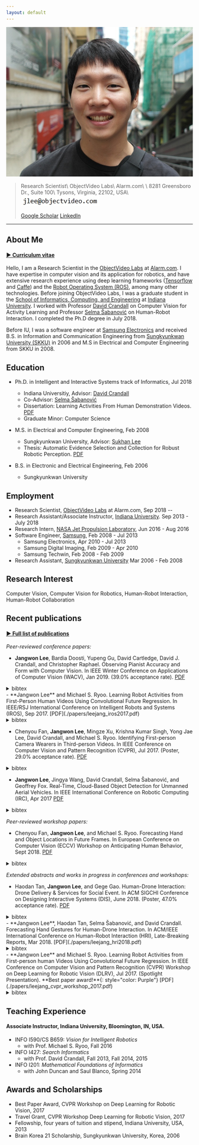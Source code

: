 ```yaml
---
layout: default
---
```



<img class="profile-picture" src="Jangwon_Lee.jpg">

> Research Scientist\\
> ObjectVideo Labs\\
> Alarm.com\\
> \\
> 8281 Greensboro Dr., Suite 100\\
> Tysons, Virginia, 22102, USA\\
> [<img class="email-picture" src="jangwon_lee_email_address.jpg">](mailto:jlee@objectvideo.com)
>
> [Google Scholar](https://scholar.google.com/citations?user=ZR5WOkoAAAAJ&hl=en)
> [LinkedIn](https://www.linkedin.com/in/jangwon-lee-839a80a2)

--------------------------

## About Me
#### [&#9654; Curriculum vitae](./Jangwon_Lee_CV.pdf)


Hello, I am a Research Scientist in the [ObjectVideo Labs](https://objectvideolabs.com/) at [Alarm.com](https://www.alarm.com/).
I have expertise in computer vision and its application for robotics,
and have extensive research experience using deep learning frameworks ([Tensorflow](http://www.tensorflow.org/)
and [Caffe](http://caffe.berkeleyvision.org/)) and the [Robot Operating System (ROS)](http://www.ros.org/),
among many other technologies.
Before joining ObjectVideo Labs,
I was a graduate student in the [School of Informatics, Computing, and Engineering](http://www.sice.indiana.edu/)
at [Indiana University](http://www.indiana.edu/).
I worked with Professor [David Crandall](http://www.cs.indiana.edu/~djcran/)
on Computer Vision for Activity Learning
and Professor [Selma &#352;abanovi&#263;](http://homes.soic.indiana.edu/selmas/)
on Human-Robot Interaction.
I completed the Ph.D degree in July 2018.

Before IU, I was a software engineer at [Samsung Electronics](https://www.samsung.com/)
and received B.S. in Information and Communication Engineering from [Sungkyunkwan University (SKKU)](https://www.skku.edu)
in 2006 and M.S in Electrical and Computer Engineering from SKKU in 2008.

## Education
- Ph.D. in Intelligent and Interactive Systems track of Informatics, Jul 2018
  - Indiana Universitiy, Advisor: [David Crandall](http://www.cs.indiana.edu/~djcran/)
  - Co-Advisor: [Selma &#352;abanovi&#263;](http://homes.soic.indiana.edu/selmas/)
  - Dissertation: Learning Activities From Human Demonstration Videos. [PDF](./papers/leejang_phd_thesis.pdf)
  - Graduate Minor: Computer Science

- M.S. in Electrical and Computer Engineering, Feb 2008
  - Sungkyunkwan University, Advisor: [Sukhan Lee](http://isri.skku.ac.kr/)
  - Thesis: Automatic Evidence Selection and Collection for Robust Robotic Perception. [PDF](./papers/leejang_ms_thesis.pdf)

- B.S. in Electronic and Electrical Engineering, Feb 2006
  - Sungkyunkwan University

## Employment
- Research Scientist, [ObjectVideo Labs](https://objectvideolabs.com/) at Alarm.com, Sep 2018 --
- Research Assistant/Associate Instructor, [Indiana University](http://www.indiana.edu/). Sep 2013 - July 2018
- Research Intern, [NASA Jet Propulsion Laboratory](https://www.jpl.nasa.gov/), Jun 2016 - Aug 2016
- Software Engineer, [Samsung](https://www.samsung.com/us/), Feb 2008 - Jul 2013
  - Samsung Electronics, Apr 2010 - Jul 2013
  - Samsung Digital Imaging, Feb 2009 - Apr 2010
  - Samsung Techwin, Feb 2008 - Feb 2009
- Research Assistant, [Sungkyunkwan University](https://www.skku.edu) Mar 2006 - Feb 2008

## Research Interest
Computer Vision, Computer Vision for Robotics, Human-Robot Interaction, Human-Robot Collaboration

## Recent publications
#### [&#9654; Full list of publications](./publications.html)

*Peer-reviewed conference papers:*
- **Jangwon Lee**, Bardia Doosti, Yupeng Gu, David Cartledge, David J. Crandall, and Christopher Raphael.
Observing Pianist Accuracy and Form with Computer Vision.
In IEEE Winter Conference on Applications of Computer Vision (WACV),
Jan 2019.
(39.0% acceptance rate).
[PDF](./papers/leejang_wacv2019.pdf)
<details style="display:inline">
<summary>bibtex</summary>
<div markdown="1">
>
~~~~~~
@inproceedings{piano2019wacv, 
    title = {Observing Pianist Accuracy and Form with Computer Vision},
    author = {Jangwon Lee and Bardia Doosti and Yupeng Gu and David Cartledge and David J. Crandall and Christopher Raphael},
    booktitle = {IEEE Winter Conference on Applications of Computer Vision (WACV)},
    year = {2019}
}
~~~~~~
</div>
</details>
- **Jangwon Lee** and Michael S. Ryoo.
Learning Robot Activities from First-Person Human Videos
Using Convolutional Future Regression.
In IEEE/RSJ International Conference on Intelligent Robots and Systems (IROS),
Sep 2017.
[PDF](./papers/leejang_iros2017.pdf)
<details style="display:inline">
<summary>bibtex</summary>
<div markdown="1">
>
~~~~~~
 @inproceedings{leejang_iros2017, 
    title = {Learning Robot Activities from First-Person Human Videos Using Convolutional Future Regression},
    author = {Jangwon Lee and Michael S. Ryoo},
    booktitle = {IEEE/RSJ International Conference on Intelligent Robots and Systems (IROS)},
    year = {2017}
}
~~~~~~
</div>
</details>

- Chenyou Fan, **Jangwon Lee**, Mingze Xu, Krishna Kumar Singh, Yong Jae Lee, David Crandall, and Michael S. Ryoo.
Identifying First-person Camera Wearers in Third-person Videos.
In IEEE Conference on Computer Vision and Pattern Recognition (CVPR), Jul 2017.
(Poster, 29.0% acceptance rate).
[PDF](./papers/firstthird2017cvpr.pdf)
<details style="display:inline">
<summary>bibtex</summary>
<div markdown="1">
>
~~~~~~
@inproceedings{firstthird2017cvpr, 
    title = {Identifying first-person camera wearers in third-person videos},
    author = {Chenyou Fan and Jangwon Lee and Mingze Xu and Krishna Kumar Singh and Yong Jae Lee and David J. Crandall and Michael S. Ryoo},
    booktitle = {IEEE Conference on Computer Vision and Pattern Recognition (CVPR)},
    year = {2017}
}
~~~~~~
</div>
</details>

- **Jangwon Lee**, Jingya Wang, David Crandall, Selma &#352;abanovi&#263;, and Geoffrey Fox. 
Real-Time, Cloud-Based Object Detection for Unmanned Aerial Vehicles.
In IEEE International Conference on Robotic Computing (IRC), Apr 2017
[PDF](./papers/leejang_irc2017.pdf)
<details style="display:inline">
<summary>bibtex</summary>
<div markdown="1">
>
~~~~~~
@inproceedings{lee2017real,
  title={Real-Time, Cloud-Based Object Detection for Unmanned Aerial Vehicles},
  author={Lee, Jangwon and Wang, Jingya and Crandall, David and {\v{S}}abanovi{\'c}, Selma and Fox, Geoffrey},
  booktitle={IEEE International Conference on Robotic Computing (IRC)},
  year={2017}
}
~~~~~~
</div>
</details>

*Peer-reviewed workshop papers:*
- Chenyou Fan, **Jangwon Lee**, and Michael S. Ryoo.
Forecasting Hand and Object Locations in Future Frames.
In European Conference on Computer Vision (ECCV) Workshop on Anticipating Human Behavior, Sept 2018.
[PDF](./papers/fan_eccv2018.pdf)
<details style="display:inline">
<summary>bibtex</summary>
<div markdown="1">
>
~~~~~~
@inproceedings{fan2017forecasting,
  title={Forecasting hand and object locations in future frames},
  author={Fan, Chenyou and Lee, Jangwon and Ryoo, Michael S},
  booktitle={European Conference on Computer Vision (ECCV) Workshop on Anticipating Human Behavior},
  year={2018}
}
~~~~~~
</div>
</details>

*Extended abstracts and works in progress in conferences and workshops:*
- Haodan Tan, **Jangwon Lee**, and Gege Gao.
Human-Drone Interaction: Drone Delivery & Services for Social Event.
In ACM SIGCHI Conference on Designing Interactive Systems (DIS), June 2018. 
(Poster, 47.0% acceptance rate).
[PDF](./papers/tan_dis2018.pdf)
<details style="display:inline">
<summary>bibtex</summary>
<div markdown="1">
>
~~~~~~
@inproceedings{tan2018human,
  title={Human-Drone Interaction: Drone Delivery \& Services for Social Events},
  author={Tan, Haodan and Lee, Jangwon and Gao, Gege},
  booktitle={ACM SIGCHI Conference on Designing Interactive Systems (DIS)},
  year={2018}
}
~~~~~~
</div>
</details>
- **Jangwon Lee**, Haodan Tan, Selma Šabanović, and David Crandall.
Forecasting Hand Gestures for Human-Drone Interaction.
In ACM/IEEE International Conference on Human-Robot Interaction (HRI), Late-Breaking Reports, Mar 2018.
[PDF](./papers/leejang_hri2018.pdf)
<details style="display:inline">
<summary>bibtex</summary>
<div markdown="1">
>
~~~~~~
@inproceedings{lee2018forecasting,
  title={Forecasting Hand Gestures for Human-Drone Interaction},
  author={Lee, Jangwon and Tan, Haodan and Crandall, David and {\v{S}}abanovi{\'c}, Selma},
  booktitle={ACM/IEEE International Conference on Human-Robot Interaction (HRI)},
  year={2018}
}
~~~~~~
</div>
</details>
- **Jangwon Lee** and Michael S. Ryoo.
Learning Robot Activities from First-person human Videos Using Convolutional Future Regression.
In IEEE Conference on Computer Vision and Pattern Recognition (CVPR)
Workshop on Deep Learning for Robotic Vision (DLRV), Jul 2017.
(Spotlight Presentation). **Best paper award!**{: style="color: Purple"}
[PDF](./papers/leejang_cvpr_workshop_2017.pdf)
<details style="display:inline">
<summary>bibtex</summary>
<div markdown="1">
>
~~~~~~
@InProceedings{Lee_2017_CVPR_Workshops,
author = {Jangwon Lee and Michael S. Ryoo},
title = {Learning Robot Activities From First-Person Human Videos Using Convolutional Future Regression},
booktitle = {The IEEE Conference on Computer Vision and Pattern Recognition (CVPR) Workshops},
year = {2017}
}
~~~~~~
</div>
</details>

<script type="text/javascript">
  function myJsFunc() {
  var answer = confirm ("Please click on OK to continue.")
  if (answer)
  window.location="#";
  }
</script>

## Teaching Experience

#### Associate Instructor, Indiana University, Bloomington, IN, USA.
- INFO I590/CS B659: *Vision for Intelligent Robotics*
  - with Prof. Michael S. Ryoo, Fall 2016
- INFO I427: *Search Informatics*
  - with Prof. David Crandall, Fall 2013, Fall 2014, 2015
- INFO I201: *Mathematical Foundations of Informatics*
  - with John Duncan and Saul Blanco, Spring 2014

## Awards and Scholarships
- Best Paper Award, CVPR Workshop on Deep Learning for Robotic Vision, 2017
- Travel Grant, CVPR Workshop Deep Learning for Robotic Vision, 2017
- Fellowship, four years of tuition and stipend, Indiana University, USA, 2013
- Brain Korea 21 Scholarship, Sungkyunkwan University, Korea, 2006

